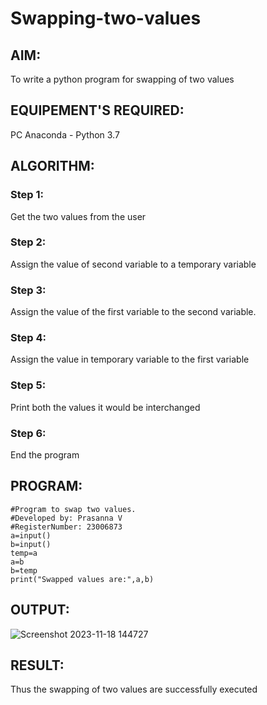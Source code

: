 # Swapping-two-values
## AIM:
To write a python program for swapping of two values
## EQUIPEMENT'S REQUIRED: 
PC
Anaconda - Python 3.7
## ALGORITHM: 
### Step 1:
Get the two values from the user
### Step 2: 
Assign the value of second variable to a temporary variable 
### Step 3: 
Assign the value of the first variable to the second variable.
### Step 4:  
Assign the value in temporary variable to the first variable
### Step 5: 
Print both the values it would be interchanged
### Step 6: 
End the program
## PROGRAM:
```
#Program to swap two values.
#Developed by: Prasanna V
#RegisterNumber: 23006873
a=input()
b=input()
temp=a
a=b
b=temp
print("Swapped values are:",a,b)
```
## OUTPUT:
![Screenshot 2023-11-18 144727](https://github.com/prasannavenkat01/Swapping-two-values/assets/150702500/3b1dc356-6128-468d-afa1-6b4eed4a92fe)




## RESULT:
Thus the swapping of two values are successfully executed



